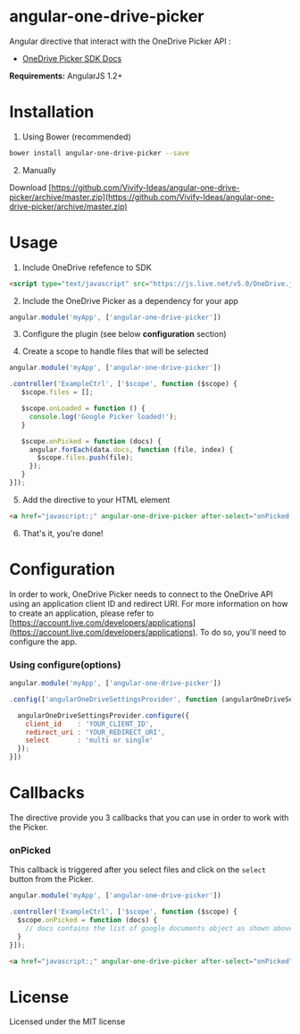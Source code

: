 angular-one-drive-picker
=====================

Angular directive that interact with the OneDrive Picker API :
* [OneDrive Picker SDK Docs](https://dev.onedrive.com/sdk/javascript-picker-saver.htm)

**Requirements:** AngularJS 1.2+

# Installation

1. Using Bower (recommended)

  ```Bash
  bower install angular-one-drive-picker --save
  ```

2. Manually

Download [https://github.com/Vivify-Ideas/angular-one-drive-picker/archive/master.zip](https://github.com/Vivify-Ideas/angular-one-drive-picker/archive/master.zip)


# Usage

1. Include OneDrive refefence to SDK

  ```html
  <script type="text/javascript" src="https://js.live.net/v5.0/OneDrive.js" id="onedrive-js" client-id="APP_ID"></script>
  ```

2. Include the OneDrive Picker as a dependency for your app

  ```js
  angular.module('myApp', ['angular-one-drive-picker'])
  ```

3. Configure the plugin (see below **configuration** section)

4. Create a scope to handle files that will be selected

  ```js
  angular.module('myApp', ['angular-one-drive-picker'])

  .controller('ExampleCtrl', ['$scope', function ($scope) {
     $scope.files = [];

     $scope.onLoaded = function () {
       console.log('Google Picker loaded!');
     }

     $scope.onPicked = function (docs) {
       angular.forEach(data.docs, function (file, index) {
         $scope.files.push(file);
       });
     }
  }]);
  ```

5. Add the directive to your HTML element

  ```html
  <a href="javascript:;" angular-one-drive-picker after-select="onPicked(docs)">Open my OneDrive Drive</a>
  ```

6. That's it, you're done!


# Configuration

In order to work, OneDrive Picker needs to connect to the OneDrive API using an application client ID and redirect URI. For more information on how to create an application, please refer to [https://account.live.com/developers/applications](https://account.live.com/developers/applications). To do so, you'll need to configure the app.


### Using configure(options)

```js
angular.module('myApp', ['angular-one-drive-picker'])

.config(['angularOneDriveSettingsProvider', function (angularOneDriveSettingsProvider) {

  angularOneDriveSettingsProvider.configure({
    client_id    : 'YOUR_CLIENT_ID',
    redirect_uri : 'YOUR_REDIRECT_URI',
    select       : 'multi or single'
  });
}])
```

# Callbacks

The directive provide you 3 callbacks that you can use in order to work with the Picker.

### onPicked

This callback is triggered after you select files and click on the `select` button from the Picker.

```js
angular.module('myApp', ['angular-one-drive-picker'])

.controller('ExampleCtrl', ['$scope', function ($scope) {
  $scope.onPicked = function (docs) {
    // docs contains the list of google documents object as shown above.
  }
}]);
```

```html
<a href="javascript:;" angular-one-drive-picker after-select="onPicked">Open my OneDrive Drive</a>
```

# License
Licensed under the MIT license
